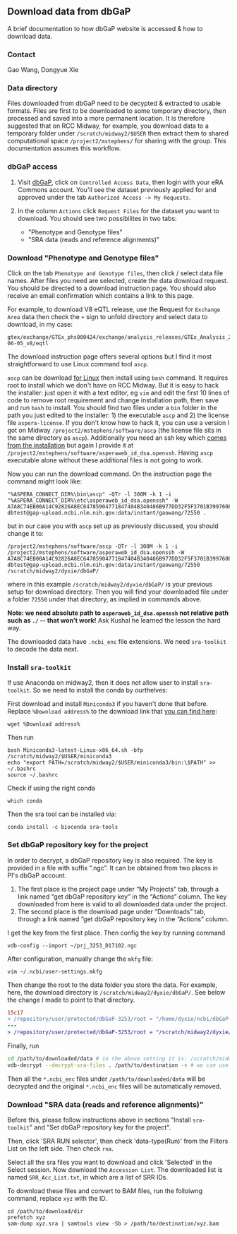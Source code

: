 ## Download data from dbGaP

A brief documentation to how dbGaP website is accessed & how to download data.

### Contact

Gao Wang, Dongyue Xie


### Data directory 

Files downloaded from dbGaP need to be decypted & extracted to usable formats. Files are first to be downloaded to some temporary directory, then processed and saved into a more permanent location. It is therefore suggested that on RCC Midway, for example, you download data to a temporary folder under `/scratch/midway2/$USER` then extract them to shared computational space `/project2/mstephens/` for sharing with the group. This documentation assumes this workflow.

### dbGaP access

1. Visit [dbGaP](https://www.ncbi.nlm.nih.gov/gap), click on `Controlled Access Data`, then login with your eRA Commons account. You'll see the dataset previously applied for and approved under the tab `Authorized Access -> My Requests`. 

2. In the column `Actions` click `Request Files` for the dataset you want to download. You should see two possibilites in two tabs:
    - "Phenotype and Genotype files"
    - "SRA data (reads and reference alignments)"


### Download "Phenotype and Genotype files"

Click on the tab `Phenotype and Genotype files`, then click / select data file names. After files you need are selected, create the data download request. You should be directed to a download instruction page. You should also receive an email confirmation which contains a link to this page.

For example, to download V8 eQTL release, use the Request for `Exchange Area` data then check the `+` sign to unfold directory and select data to download, in my case: 

```
gtex/exchange/GTEx_phs000424/exchange/analysis_releases/GTEx_Analysis_2017-06-05_v8/eqtl
```

The download instruction page offers several options but I find it most straightforward to use Linux command tool `ascp`. 

`ascp` can be download [for Linux](https://downloads.asperasoft.com/en/downloads/50) then install using `bash` command. It requires root to install which we don't have on RCC Midway. But it is easy to hack the installer: just open it with a text editor, eg `vim` and edit the first 10 lines of code to remove root requirement and change installation path, then save and run `bash` to install. You should find two files under a `bin` folder in the path you just edited to the installer: 1) the executable `ascp` and 2) the license file `aspera-license`. If you don't know how to hack it, you can use a version I got on Midway `/project2/mstephens/software/ascp` (the license file sits in the same directory as `ascp`). Additionally you need an ssh key which [comes from the installation](https://www.ibm.com/support/pages/downloading-data-ncbi-command-line#locations) but again I provide it at `/project2/mstephens/software/asperaweb_id_dsa.openssh`. Having `ascp` executable alone without these additional files is not going to work.

Now you can run the download command. On the instruction page the command might look like:

```
"%ASPERA_CONNECT_DIR%\bin\ascp" -QTr -l 300M -k 1 -i "%ASPERA_CONNECT_DIR%\etc\asperaweb_id_dsa.openssh" -W A7A8C74EB00A14C92826A8EC64785904771847404B340486B977DD32F5F3701B399760E2328AA4F43ADB2A6E66A2EFA22D dbtest@gap-upload.ncbi.nlm.nih.gov:data/instant/gaowang/72550 .
```

but in our case you with `ascp` set up as previously discussed, you should change it to:

```
/project2/mstephens/software/ascp -QTr -l 300M -k 1 -i /project2/mstephens/software/asperaweb_id_dsa.openssh -W A7A8C74EB00A14C92826A8EC64785904771847404B340486B977DD32F5F3701B399760E2328AA4F43ADB2A6E66A2EFA22D dbtest@gap-upload.ncbi.nlm.nih.gov:data/instant/gaowang/72550 /scratch/midway2/dyxie/dbGaP/
```

where in this example `/scratch/midway2/dyxie/dbGaP/` is your previous setup for download directory. Then you will find your downloaded file under a folder `72550` under that directory, as implied in commands above.

**Note: we need absolute path to `asperaweb_id_dsa.openssh` not relative path such as `./` -- that won't work!** Ask Kushal he learned the lesson the hard way.

The downloaded data have `.ncbi_enc` file extensions. We need `sra-toolkit` to decode the data next. 

### Install `sra-toolkit`

If use Anaconda on midway2, then it does not allow user to install `sra-toolkit`. So we need to install the conda by ourthelves: 

First download and install `Miniconda3` if you haven't done that before. Replace `%Download address%` to the download link that [you can find here](https://docs.conda.io/en/latest/miniconda.html):


```
wget %Download address%

```
Then run 

```
bash Miniconda3-latest-Linux-x86_64.sh -bfp /scratch/midway2/$USER/miniconda3
echo "export PATH=/scratch/midway2/$USER/miniconda3/bin:\$PATH" >> ~/.bashrc
source ~/.bashrc
```

Check if using the right conda

```
which conda
```

Then the sra tool can be installed via:

```
conda install -c bioconda sra-tools 
```

### Set dbGaP repository key for the project

In order to decrypt, a dbGaP repository key is also required. The key is provided in a file with suffix “.ngc”. It can be obtained from two places in PI's dbGaP account.

1. The first place is the project page under “My Projects” tab, through a link named “get dbGaP repository key” in the “Actions” column. The key downloaded from here is valid to all downloaded data under the project.
2. The second place is the download page under “Downloads” tab, through a link named “get dbGaP repository key in the “Actions” column.

I get the key from the first place. Then config the key by running command 

```
vdb-config --import ~/prj_3253_D17102.ngc
```

After configuration, manually change the `mkfg` file:

```
vim ~/.ncbi/user-settings.mkfg 
```

Then change the root to the data folder you store the data. For example, here, the download directory is `/scratch/midway2/dyxie/dbGaP/`. See below the change I made to point to that directory.

```diff
15c17
< /repository/user/protected/dbGaP-3253/root = "/home/dyxie/ncbi/dbGaP-3253"
---
> /repository/user/protected/dbGaP-3253/root = "/scratch/midway2/dyxie/dbGaP/"
```

Finally, run 

```bash
cd /path/to/downloaded/data # in the above setting it is: /scratch/midway2/dyxie/dbGaP/72250
vdb-decrypt --decrypt-sra-files . /path/to/destination -v # we can use somewhere under /project2/mstephens for the otput destination directory
```

Then all the `*.ncbi_enc` files under `/path/to/downloaded/data` will be decrypted and the original `*.ncbi_enc` files will be automatically removed.

### Download "SRA data (reads and reference alignments)"

Before this, please follow instructions above in sections "Install `sra-toolkit`" and "Set dbGaP repository key for the project".

Then, click 'SRA RUN selector', then check 'data-type(Run)' from the Filters List on the left side. Then check `rna`.

Select all the sra files you want to download and click 'Selected' in the Select session. Now download the `Accession List`. The downloaded list is named `SRR_Acc_List.txt`, in which are a list of SRR IDs. 

To download these files and convert to BAM files, run the folloiwng command, replace `xyz` with the ID. 

```
cd /path/to/download/dir
prefetch xyz
sam-dump xyz.sra | samtools view -Sb > /path/to/destination/xyz.bam
```
